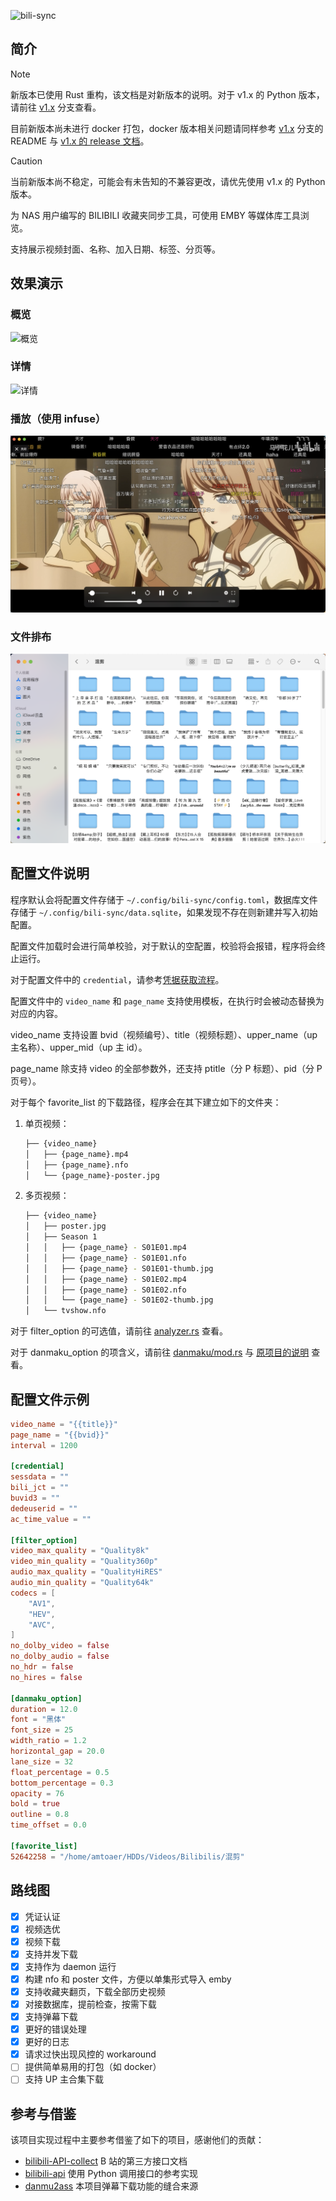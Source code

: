 ![bili-sync](https://socialify.git.ci/amtoaer/bili-sync/image?description=1&font=KoHo&issues=1&language=1&logo=https%3A%2F%2Fs2.loli.net%2F2023%2F12%2F02%2F9EwT2yInOu1d3zm.png&name=1&owner=1&pattern=Signal&pulls=1&stargazers=1&theme=Light)

## 简介

> [!NOTE]
> 新版本已使用 Rust 重构，该文档是对新版本的说明。对于 v1.x 的 Python 版本，请前往 [v1.x](https://github.com/amtoaer/bili-sync/tree/v1.x) 分支查看。
>
> 目前新版本尚未进行 docker 打包，docker 版本相关问题请同样参考 [v1.x](https://github.com/amtoaer/bili-sync/tree/v1.x) 分支的 README 与 [v1.x 的 release 文档](https://github.com/amtoaer/bili-sync/releases)。

> [!CAUTION]
> 当前新版本尚不稳定，可能会有未告知的不兼容更改，请优先使用 v1.x 的 Python 版本。

为 NAS 用户编写的 BILIBILI 收藏夹同步工具，可使用 EMBY 等媒体库工具浏览。

支持展示视频封面、名称、加入日期、标签、分页等。

## 效果演示
### 概览
![概览](./assets/overview.png)
### 详情
![详情](./assets/detail.png)
### 播放（使用 infuse）
![播放](./assets/play.png)
### 文件排布
![文件](./assets/dir.png)

## 配置文件说明

程序默认会将配置文件存储于 `~/.config/bili-sync/config.toml`，数据库文件存储于 `~/.config/bili-sync/data.sqlite`，如果发现不存在则新建并写入初始配置。

配置文件加载时会进行简单校验，对于默认的空配置，校验将会报错，程序将会终止运行。

对于配置文件中的 `credential`，请参考[凭据获取流程](https://nemo2011.github.io/bilibili-api/#/get-credential)。

配置文件中的 `video_name` 和 `page_name` 支持使用模板，在执行时会被动态替换为对应的内容。

video_name 支持设置 bvid（视频编号）、title（视频标题）、upper_name（up 主名称）、upper_mid（up 主 id）。

page_name 除支持 video 的全部参数外，还支持 ptitle（分 P 标题）、pid（分 P 页号）。

对于每个 favorite_list 的下载路径，程序会在其下建立如下的文件夹：

1. 单页视频：

    ```bash
    ├── {video_name}
    │   ├── {page_name}.mp4
    │   ├── {page_name}.nfo
    │   └── {page_name}-poster.jpg
    ```

2. 多页视频：

    ```bash
    ├── {video_name}
    │   ├── poster.jpg
    │   ├── Season 1
    │   │   ├── {page_name} - S01E01.mp4
    │   │   ├── {page_name} - S01E01.nfo
    │   │   ├── {page_name} - S01E01-thumb.jpg
    │   │   ├── {page_name} - S01E02.mp4
    │   │   ├── {page_name} - S01E02.nfo
    │   │   └── {page_name} - S01E02-thumb.jpg
    │   └── tvshow.nfo
    ```

对于 filter_option 的可选值，请前往 [analyzer.rs](https://github.com/amtoaer/bili-sync/blob/main/src/bilibili/analyzer.rs) 查看。

对于 danmaku_option 的项含义，请前往 [danmaku/mod.rs](https://github.com/amtoaer/bili-sync/blob/main/src/bilibili/danmaku/canvas/mod.rs) 与 [原项目的说明](https://github.com/gwy15/danmu2ass?tab=readme-ov-file#%E5%91%BD%E4%BB%A4%E8%A1%8C) 查看。

## 配置文件示例

```toml
video_name = "{{title}}"
page_name = "{{bvid}}"
interval = 1200

[credential]
sessdata = ""
bili_jct = ""
buvid3 = ""
dedeuserid = ""
ac_time_value = ""

[filter_option]
video_max_quality = "Quality8k"
video_min_quality = "Quality360p"
audio_max_quality = "QualityHiRES"
audio_min_quality = "Quality64k"
codecs = [
    "AV1",
    "HEV",
    "AVC",
]
no_dolby_video = false
no_dolby_audio = false
no_hdr = false
no_hires = false

[danmaku_option]
duration = 12.0
font = "黑体"
font_size = 25
width_ratio = 1.2
horizontal_gap = 20.0
lane_size = 32
float_percentage = 0.5
bottom_percentage = 0.3
opacity = 76
bold = true
outline = 0.8
time_offset = 0.0

[favorite_list]
52642258 = "/home/amtoaer/HDDs/Videos/Bilibilis/混剪"
```

## 路线图

- [x] 凭证认证
- [x] 视频选优
- [x] 视频下载
- [x] 支持并发下载
- [x] 支持作为 daemon 运行
- [x] 构建 nfo 和 poster 文件，方便以单集形式导入 emby
- [x] 支持收藏夹翻页，下载全部历史视频
- [x] 对接数据库，提前检查，按需下载
- [x] 支持弹幕下载
- [x] 更好的错误处理
- [x] 更好的日志
- [x] 请求过快出现风控的 workaround
- [ ] 提供简单易用的打包（如 docker）
- [ ] 支持 UP 主合集下载

## 参考与借鉴

该项目实现过程中主要参考借鉴了如下的项目，感谢他们的贡献：

+ [bilibili-API-collect](https://github.com/SocialSisterYi/bilibili-API-collect) B 站的第三方接口文档
+ [bilibili-api](https://github.com/Nemo2011/bilibili-api) 使用 Python 调用接口的参考实现
+ [danmu2ass](https://github.com/gwy15/danmu2ass) 本项目弹幕下载功能的缝合来源